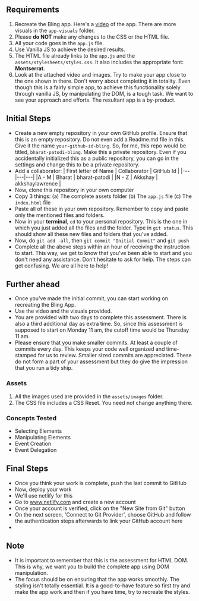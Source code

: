 ## Requirements

1. Recreate the Bling app. Here's a [video](https://www.loom.com/share/cd8d13ca86a045fb82a4d4de08a16e01) of the app. There are more visuals in the
`app-visuals` folder.
2. Please **do NOT** make any changes to the CSS or the HTML file.
3. All your code goes in the `app.js` file.
4. Use Vanilla JS to achieve the desired results.
5. The HTML file already links to the `app.js` and the `assets/stylesheets/styles.css`. It also includes the appropriate font: **Montserrat**.
6. Look at the attached video and images. Try to make your app close to the one shown in there. Don't worry about completing it in totality. Even though this is a fairly simple app, to achieve this functionality solely through vanilla JS, by manipulating the DOM, is a tough task. We want to see your approach and efforts. The resultant app is a by-product.

## Initial Steps

- Create a new empty repository in your own GitHub profile. Ensure that this is an empty repository. Do not even add a Readme.md file in this. Give it the name `your-github-id-bling`. So, for me, this repo would be titled, `bharat-patodi-bling`. Make this a private repository. Even if you accidentally initialized this as a public repository, you can go in the settings and change this to be a private repository.
- Add a collaborator:
    | First letter of Name  | Collaborator  | GitHub Id |
    |---|---|---|
    |A - M   | Bharat  | bharat-patodi |
    |N - Z   | Akkshay | akkshaylawrence |
- Now, clone this repository in your own computer
- Copy 3 things: (a) The complete assets folder (b) The `app.js` file (c) The `index.html` file
- Paste all of these in your own repository. Remember to copy and paste only the mentioned files and folders.
- Now in your **terminal**, `cd` to your personal repository. This is the one in which you just added all the files and the folder. Type in `git status`. This should show all these new files and folders that you've added.
- Now, do `git add -all`, then `git commit "Initial Commit"` and `git push`
- Complete all the above steps within an hour of receiving the instruction to start. This way, we get to know that you've been able to start and you don't need any assistance. Don't hesitate to ask for help. The steps can get confusing. We are all here to help!

## Further ahead

- Once you've made the initial commit, you can start working on recreating the Bling App.
- Use the video and the visuals provided.
- You are provided with two days to complete this assessment. There is also a third additional day as extra time. So, since this assessment is supposed to start on Monday 11 am, the cutoff time would be Thursday 11 am.
- Please ensure that you make smaller commits. At least a couple of commits every day. This keeps your code well organized and time-stamped for us to review. Smaller sized commits are appreciated. These do not form a part of your assessment but they do give the impression that you run a tidy ship.

### Assets

1. All the images used are provided in the `assets/images` folder.
2. The CSS file includes a CSS Reset. You need not change anything there.

### Concepts Tested

- Selecting Elements
- Manipulating Elements
- Event Creation
- Event Delegation

## Final Steps

- Once you think your work is complete, push the last commit to GitHub
- Now, deploy your work
- We'll use netlify for this
- Go to www.netlify.com and create a new account
- Once your account is verified, click on the "New Site from Git" button
- On the next screen, 'Connect to Git Provider', choose GitHub and follow the authentication steps afterwards to link your GitHub account here
- <More Steps to follow>


## Note

- It is important to remember that this is the assessment for HTML DOM. This is why, we want you to build the complete app using DOM manipulation.
- The focus should be on ensuring that the app works smoothly. The styling isn't totally essential. It is a good-to-have feature so first try and make the app work and then if you have time, try to recreate the styles.
